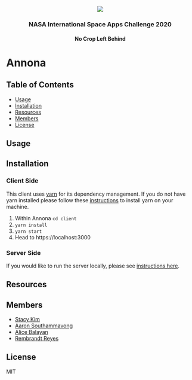 <p align="center">
  <img src="https://i.ibb.co/FztXYL8/annona.png"/>
  <h3 align="center">NASA International Space Apps Challenge 2020</h3>
  <h4 align="center">No Crop Left Behind</h4>
</p>

# Annona




## Table of Contents

- [Usage](#usage)
- [Installation](#installation)
- [Resources](#resources)
- [Members](#members)
- [License](#license)

## Usage

## Installation

### Client Side
This client uses [yarn](https://classic.yarnpkg.com/en/) for its dependency management.
If you do not have yarn installed please follow these [instructions](https://classic.yarnpkg.com/en/) to install yarn on your machine.

1. Within Annona `cd client`
2. `yarn install`
3. `yarn start`
4. Head to https://localhost:3000

### Server Side
If you would like to run the server locally, please see [instructions here](https://github.com/No-Crop-Left-Behind/no-food-left-behind-server).

## Resources




## Members

- [Stacy Kim](https://github.com/kimstacy)
- [Aaron Southammavong](https://github.com/aaronsomo)
- [Alice Balayan](https://github.com/alicebalayan)
- [Rembrandt Reyes](https://github.com/rembrandtreyes)

## License

MIT
